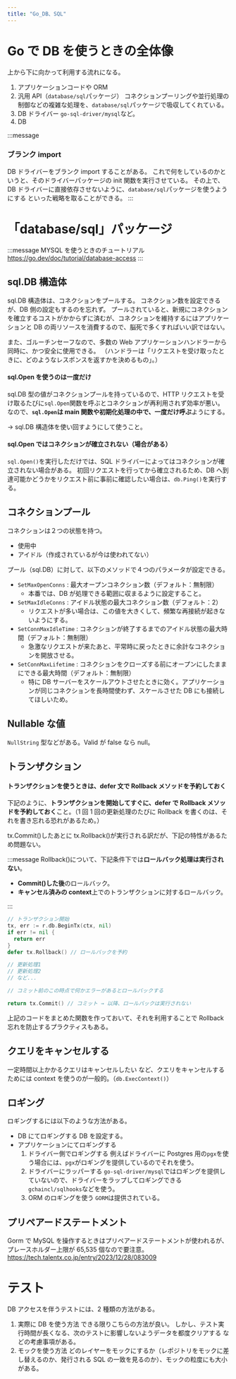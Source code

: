 ```yaml
---
title: "Go_DB、SQL"
---
```


# Go で DB を使うときの全体像

上から下に向かって利用する流れになる。

1. アプリケーションコードや ORM
2. 汎用 API（`database/sql`パッケージ）
   コネクションプーリングや並行処理の制御などの複雑な処理を、`database/sql`パッケージで吸収してくれている。
3. DB ドライバー
   `go-sql-driver/mysql`など。
4. DB

:::message

### ブランク import

DB ドライバーをブランク import することがある。
これで何をしているのかというと、そのドライバーパッケージの init 関数を実行させている。
その上で、DB ドライバーに直接依存させないように、`database/sql`パッケージを使うようにする といった戦略を取ることができる。
:::

# 「database/sql」パッケージ

:::message
MYSQL を使うときのチュートリアル
https://go.dev/doc/tutorial/database-access
:::

## sql.DB 構造体

sql.DB 構造体は、コネクションをプールする。
コネクション数を設定できるが、DB 側の設定もするのを忘れず。
プールされていると、新規にコネクションを確立するコストがかからずに済むが、コネクションを維持するにはアプリケーションと DB の両リソースを消費するので、脳死で多くすればいい訳ではない。

また、ゴルーチンセーフなので、多数の Web アプリケーションハンドラーから同時に、かつ安全に使用できる。
（ハンドラーは「リクエストを受け取ったときに、どのようなレスポンスを返すかを決めるもの」。）

#### sql.Open を使うのは一度だけ

sql.DB 型の値がコネクションプールを持っているので、HTTP リクエストを受け取るたびに`sql.Open`関数を呼ぶとコネクションが再利用されず効率が悪い。
なので、**`sql.Open`は main 関数や初期化処理の中で、一度だけ呼ぶ**ようにする。

→ sql.DB 構造体を使い回すようにして使うこと。

#### sql.Open ではコネクションが確立されない（場合がある）

`sql.Open()`を実行しただけでは、SQL ドライバーによってはコネクションが確立されない場合がある。
初回リクエストを行ってから確立されるため、DB へ到達可能かどうかをリクエスト前に事前に確認したい場合は、`db.Ping()`を実行する。

## コネクションプール

コネクションは２つの状態を持つ。

- 使用中
- アイドル（作成されているが今は使われてない）

プール（sql.DB）に対して、以下のメソッドで４つのパラメータが設定できる。

- `SetMaxOpenConns` : 最大オープンコネクション数（デフォルト：無制限）
  - 本番では、DB が処理できる範囲に収まるように設定すること。
- `SetMaxIdleConns` : アイドル状態の最大コネクション数（デフォルト：2）
  - リクエストが多い場合は、この値を大きくして、頻繁な再接続が起きないようにする。
- `SetConnMaxIdleTime` : コネクションが終了するまでのアイドル状態の最大時間（デフォルト：無制限）
  - 急激なリクエストが来たあと、平常時に戻ったときに余計なコネクションを開放させる。
- `SetConnMaxLifetime` : コネクションをクローズする前にオープンにしたままにできる最大時間（デフォルト：無制限）
  - 特に DB サーバーをスケールアウトさせたときに効く。アプリケーションが同じコネクションを長時間使わず、スケールさせた DB にも接続してほしいため。

## Nullable な値

`NullString` 型などがある。Valid が false なら null。

## トランザクション

#### トランザクションを使うときは、defer 文で Rollback メソッドを予約しておく

下記のように、**トランザクションを開始してすぐに、defer で Rollback メソッドを予約しておく**こと。（1 回 1 回の更新処理のたびに Rollback を書くのは、それを書き忘れる恐れがあるため。）

tx.Commit()したあとに tx.Rollback()が実行される訳だが、下記の特性があるため問題ない。

:::message
Rollback()について、下記条件下では**ロールバック処理は実行されない**。

- **Commit()した後**のロールバック。
- **キャンセル済みの context**上でのトランザクションに対するロールバック。

:::

```go
// トランザクション開始
tx, err := r.db.BeginTx(ctx, nil)
if err != nil {
  return err
}
defer tx.Rollback() // ロールバックを予約

// 更新処理1
// 更新処理2
// など...

// コミット前のこの時点で何かエラーがあるとロールバックする

return tx.Commit() // コミット → 以降、ロールバックは実行されない
```

上記のコードをまとめた関数を作っておいて、それを利用することで Rollback 忘れを防止するプラクティスもある。

## クエリをキャンセルする

一定時間以上かかるクエリはキャンセルしたい など、クエリをキャンセルするためには context を使うのが一般的。（`db.ExecContext()`）

## ロギング

ロギングするには以下のような方法がある。

- DB にてロギングする
  DB を設定する。
- アプリケーションにてロギングする
  1. ドライバー側でロギングする
     例えばドライバーに Postgres 用の`pgx`を使う場合には、`pgx`がロギングを提供しているのでそれを使う。
  2. ドライバーにラッパーする
     `go-sql-driver/mysql`ではロギングを提供していないので、ドライバーをラップしてロギングできる`gchaincl/sqlhooks`などを使う。
  3. ORM のロギングを使う
     `GORM`は提供されている。

## プリペアードステートメント

Gorm で MySQL を操作するときはプリペアードステートメントが使われるが、プレースホルダー上限が 65,535 個なので要注意。
https://tech.talentx.co.jp/entry/2023/12/28/083009

# テスト

DB アクセスを伴うテストには、2 種類の方法がある。

1. 実際に DB を使う方法
   できる限りこちらの方法が良い。
   しかし、テスト実行時間が長くなる、次のテストに影響しないようデータを都度クリアする などの考慮事項がある。
2. モックを使う方法
   どのレイヤーをモックにするか（レポジトリをモックに差し替えるのか、発行される SQL の一致を見るのか）、モックの粒度にも大小がある。
